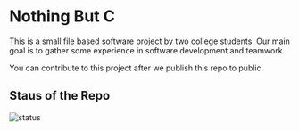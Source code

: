 # Nothing But C

This is a small file based software project by two college students.
Our main goal is to gather some experience in software development and teamwork.

You can contribute to this project after we publish this repo to public.

## Staus of the Repo

![status](https://user-images.githubusercontent.com/99195543/210073674-2f5a5203-c262-40c8-a93e-5e70c60e34d7.png)
